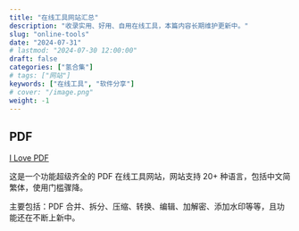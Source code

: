 ```yaml
---
title: "在线工具网站汇总"
description: "收录实用、好用、自用在线工具，本篇内容长期维护更新中。"
slug: "online-tools"
date: "2024-07-31"
# lastmod: "2024-07-30 12:00:00"
draft: false
categories: ["氢合集"]
# tags: ["网站"]
keywords: ["在线工具", "软件分享"]
# cover: "/image.png"
weight: -1
---
```


## PDF

[I Love PDF](https://www.ilovepdf.com/zh-cn?utm_source=ohmynav.com)

这是一个功能超级齐全的 PDF 在线工具网站，网站支持 20+ 种语言，包括中文简繁体，使用门槛骤降。

主要包括：PDF 合并、拆分、压缩、转换、编辑、加解密、添加水印等等，且功能还在不断上新中。

